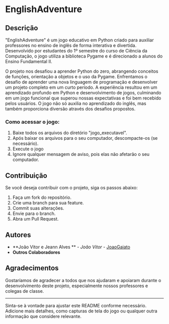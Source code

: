 # EnglishAdventure

## Descrição

"EnglishAdventure" é um jogo educativo em Python criado para auxiliar professores no ensino de inglês de forma interativa e divertida. Desenvolvido por estudantes do 1º semestre do curso de Ciência da Computação, o jogo utiliza a biblioteca Pygame e é direcionado a alunos do Ensino Fundamental II.

O projeto nos desafiou a aprender Python do zero, abrangendo conceitos de funções, orientação a objetos e o uso da Pygame. Enfrentamos o desafio de aprender uma nova linguagem de programação e desenvolver um projeto completo em um curto período. A experiência resultou em um aprendizado profundo em Python e desenvolvimento de jogos, culminando em um jogo funcional que superou nossas expectativas e foi bem recebido pelos usuários. O jogo não só auxilia no aprendizado do inglês, mas também proporciona diversão através dos desafios propostos.

### Como acessar o jogo:

1. Baixe todos os arquivos do diretório "jogo_executavel".
2. Após baixar os arquivos para o seu computador, descompacte-os (se necessário).
3. Execute o jogo
4. Ignore qualquer mensagem de aviso, pois elas não afetarão o seu computador.

## Contribuição

Se você deseja contribuir com o projeto, siga os passos abaixo:

1. Faça um fork do repositório.
2. Crie uma branch para sua feature.
3. Commit suas alterações.
4. Envie para o branch.
5. Abra um Pull Request.


## Autores

- **João Vitor e Jeann Alves ** - *João Vitor* - [JoaoGaiato](https://github.com/seu-usuario](https://github.com/JoaoGaiato))
- **Outros Colaboradores**

## Agradecimentos

Gostaríamos de agradecer a todos que nos ajudaram e apoiaram durante o desenvolvimento deste projeto, especialmente nossos professores e colegas de classe.

---

Sinta-se à vontade para ajustar este README conforme necessário. Adicione mais detalhes, como capturas de tela do jogo ou qualquer outra informação que considere relevante.
